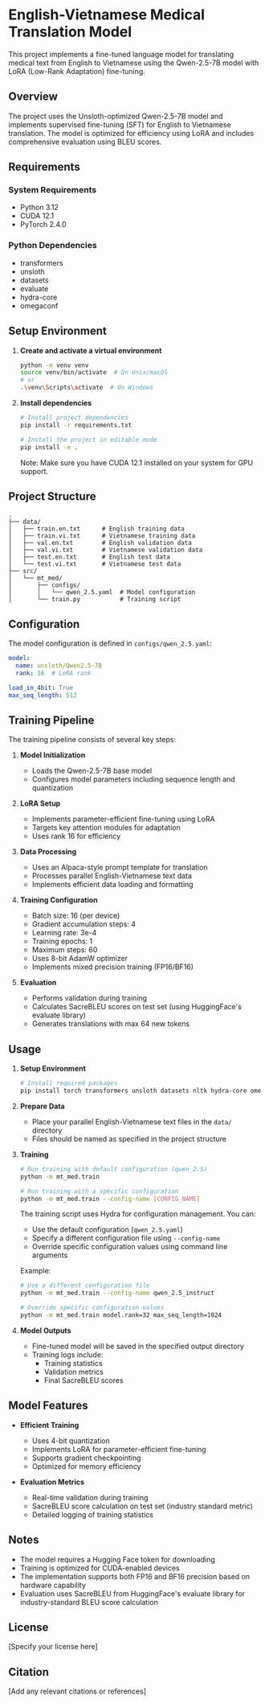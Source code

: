 # English-Vietnamese Medical Translation Model

This project implements a fine-tuned language model for translating medical text from English to Vietnamese using the Qwen-2.5-7B model with LoRA (Low-Rank Adaptation) fine-tuning.

## Overview

The project uses the Unsloth-optimized Qwen-2.5-7B model and implements supervised fine-tuning (SFT) for English to Vietnamese translation. The model is optimized for efficiency using LoRA and includes comprehensive evaluation using BLEU scores.

## Requirements

### System Requirements
- Python 3.12
- CUDA 12.1
- PyTorch 2.4.0

### Python Dependencies
- transformers
- unsloth
- datasets
- evaluate
- hydra-core
- omegaconf

## Setup Environment

1. **Create and activate a virtual environment**
   ```bash
   python -m venv venv
   source venv/bin/activate  # On Unix/macOS
   # or
   .\venv\Scripts\activate  # On Windows
   ```

2. **Install dependencies**
   ```bash
   # Install project dependencies
   pip install -r requirements.txt

   # Install the project in editable mode
   pip install -e .
   ```

   Note: Make sure you have CUDA 12.1 installed on your system for GPU support.

## Project Structure

```
.
├── data/
│   ├── train.en.txt      # English training data
│   ├── train.vi.txt      # Vietnamese training data
│   ├── val.en.txt        # English validation data
│   ├── val.vi.txt        # Vietnamese validation data
│   ├── test.en.txt       # English test data
│   └── test.vi.txt       # Vietnamese test data
├── src/
│   └── mt_med/
│       ├── configs/
│       │   └── qwen_2.5.yaml  # Model configuration
│       └── train.py           # Training script
```

## Configuration

The model configuration is defined in `configs/qwen_2.5.yaml`:

```yaml
model:
  name: unsloth/Qwen2.5-7B
  rank: 16  # LoRA rank

load_in_4bit: True
max_seq_length: 512
```

## Training Pipeline

The training pipeline consists of several key steps:

1. **Model Initialization**
   - Loads the Qwen-2.5-7B base model
   - Configures model parameters including sequence length and quantization

2. **LoRA Setup**
   - Implements parameter-efficient fine-tuning using LoRA
   - Targets key attention modules for adaptation
   - Uses rank 16 for efficiency

3. **Data Processing**
   - Uses an Alpaca-style prompt template for translation
   - Processes parallel English-Vietnamese text data
   - Implements efficient data loading and formatting

4. **Training Configuration**
   - Batch size: 16 (per device)
   - Gradient accumulation steps: 4
   - Learning rate: 3e-4
   - Training epochs: 1
   - Maximum steps: 60
   - Uses 8-bit AdamW optimizer
   - Implements mixed precision training (FP16/BF16)

5. **Evaluation**
   - Performs validation during training
   - Calculates SacreBLEU scores on test set (using HuggingFace's evaluate library)
   - Generates translations with max 64 new tokens

## Usage

1. **Setup Environment**
   ```bash
   # Install required packages
   pip install torch transformers unsloth datasets nltk hydra-core omegaconf
   ```

2. **Prepare Data**
   - Place your parallel English-Vietnamese text files in the `data/` directory
   - Files should be named as specified in the project structure

3. **Training**
   ```bash
   # Run training with default configuration (qwen_2.5)
   python -m mt_med.train

   # Run training with a specific configuration
   python -m mt_med.train --config-name [CONFIG_NAME]
   ```
   
   The training script uses Hydra for configuration management. You can:
   - Use the default configuration (`qwen_2.5.yaml`)
   - Specify a different configuration file using `--config-name`
   - Override specific configuration values using command line arguments

   Example:
   ```bash
   # Use a different configuration file
   python -m mt_med.train --config-name qwen_2.5_instruct

   # Override specific configuration values
   python -m mt_med.train model.rank=32 max_seq_length=1024
   ```

4. **Model Outputs**
   - Fine-tuned model will be saved in the specified output directory
   - Training logs include:
     - Training statistics
     - Validation metrics
     - Final SacreBLEU scores

## Model Features

- **Efficient Training**
  - Uses 4-bit quantization
  - Implements LoRA for parameter-efficient fine-tuning
  - Supports gradient checkpointing
  - Optimized for memory efficiency

- **Evaluation Metrics**
  - Real-time validation during training
  - SacreBLEU score calculation on test set (industry standard metric)
  - Detailed logging of training statistics

## Notes

- The model requires a Hugging Face token for downloading
- Training is optimized for CUDA-enabled devices
- The implementation supports both FP16 and BF16 precision based on hardware capability
- Evaluation uses SacreBLEU from HuggingFace's evaluate library for industry-standard BLEU score calculation

## License

[Specify your license here]

## Citation

[Add any relevant citations or references]
